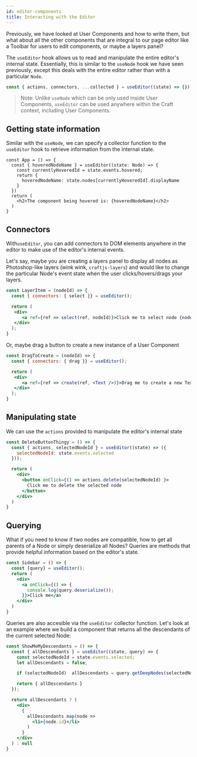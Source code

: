```yaml
---
id: editor-components
title: Interacting with the Editor
---
```



Previously, we have looked at User Components and how to write them, but what about all the other components that are integral to our page editor like a Toolbar for users to edit components, or maybe a layers panel?

The `useEditor` hook allows us to read and manipulate the entire editor's internal state. Essentially, this is similar to the `useNode` hook we have seen previously, except this deals with the entire editor rather than with a particular `Node`.

```jsx
const { actions, connectors, ...collected } = useEditor((state) => {});
```

> Note: Unlike `useNode` which can be only used inside User Components, `useEditor` can be used anywhere within the Craft context, including User Components.


## Getting state information
Similar with the `useNode`, we can specify a collector function to the `useEditor` hook to retrieve information from the internal state. 

```tsx
const App = () => {
  const { hoveredNodeName } = useEditor((state: Node) => {
    const currentlyHoveredId = state.events.hovered;
    return {
      hoveredNodeName: state.nodes[currentlyHoveredId].displayName
    }
  })
  return (
    <h2>The component being hovered is: {hoveredNodeName}</h2>
  )
}
```


## Connectors
With`useEditor`, you can add connectors to DOM elements anywhere in the editor to make use of the editor's internal events. 

Let's say, maybe you are creating a layers panel to display all nodes as Photoshop-like layers (wink wink, `craftjs-layers`) and would like to change the particular Node's event state when the user clicks/hovers/drags your layers.

```jsx
const LayerItem = (nodeId) => {
  const { connectors: { select }} = useEditor();

  return (
   <div>
      <a ref={ref => select(ref, nodeId)}>Click me to select node {nodeId}</a>
   </div>
  );
}
```
Or, maybe drag a button to create a new instance of a User Component
```jsx
const DragToCreate = (nodeId) => {
  const { connectors: { drag }} = useEditor();

  return (
   <div>
      <a ref={ref => create(ref, <Text />)}>Drag me to create a new Text</a>
   </div>
  );
}
```




## Manipulating state
We can use the `actions` provided to manipulate the editor's internal state

```jsx
const DeleteButtonThingy = () => {
  const { actions, selectedNodeId } = useEditor((state) => ({
    selectedNodeId: state.events.selected
  }));

  return (
    <div>
      <button onClick={() => actions.delete(selectedNodeId) }>
        Click me to delete the selected node
      </button>
    </div>
  )
}
```

## Querying

What if you need to know if two nodes are compatible, how to get all parents of a Node or simply deserialize all Nodes? Queries are methods that provide helpful information based on the editor's state.


```jsx
const Sidebar = () => {
  const {query} = useEditor();
  return (
    <div>
      <a onClick={() => {
        console.log(query.deserialize());
      }}>Click me</a>
    </div>
  )
}

```
Queries are also accesible via the `useEditor` collector function. Let's look at an example where we build a component that returns all the descendants of the current selected Node:

```jsx
const ShowMeMyDescendants = () => {
  const { allDescendants } = useEditor((state, query) => {
    const selectedNodeId = state.events.selected;
    let allDescendants = false;

    if (selectedNodeId)  allDescendants = query.getDeepNodes(selectedNodeId, true);  

    return { allDescendants }
  }); 

  return allDescendants ? (
    <div>
      {
        allDescendants.map(node => 
          <li>{node.id}</li>
        )
      }
    </div>
  ) : null
}

```

